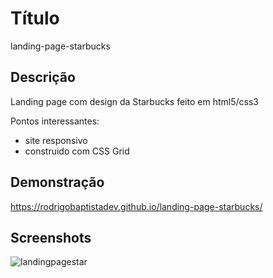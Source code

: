# Título
landing-page-starbucks

## Descrição
Landing page com design da Starbucks feito em html5/css3

Pontos interessantes:
- site responsivo
- construido com CSS Grid

## Demonstração
https://rodrigobaptistadev.github.io/landing-page-starbucks/

## Screenshots
![landingpagestar](https://user-images.githubusercontent.com/100215559/222498295-6c883618-a661-4ca7-9504-7c3aa15dd695.gif)
